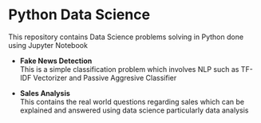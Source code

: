 # Python Data Science

This repository contains Data Science problems solving in Python done using Jupyter Notebook

* **Fake News Detection**</br>
This is a simple classification problem which involves NLP such as TF-IDF Vectorizer and Passive Aggresive Classifier

* **Sales Analysis**</br>
This contains the real world questions regarding sales which can be explained and answered using data science particularly data analysis
